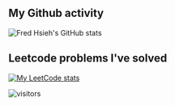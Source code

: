 ## My Github activity
![Fred Hsieh's GitHub stats](https://github-readme-stats.vercel.app/api?username=fchsieh&show_icons=true&count_private=true)

## Leetcode problems I've solved
[![My LeetCode stats](https://leetcode-stats-six.vercel.app/?username=fredhs)](https://github.com/KnlnKS/leetcode-stats)

![visitors](https://komarev.com/ghpvc/?username=fchsieh)
